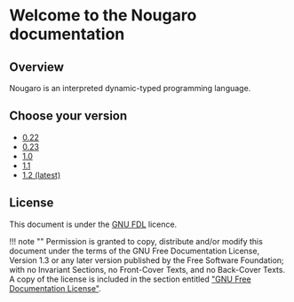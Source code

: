 # Welcome to the Nougaro documentation

## Overview

Nougaro is an interpreted dynamic-typed programming language.

## Choose your version

* [0.22](./0.22/index.md)
* [0.23](./0.23/index.md)
* [1.0](./1.0/index.md)
* [1.1](./1.1/index.md)
* [1.2 (latest)](./1.2/index.md)

## License
This document is under the [GNU FDL](gnu_fdl.md) licence.

!!! note ""
    Permission is granted to copy, distribute and/or modify this document
    under the terms of the GNU Free Documentation License, Version 1.3
    or any later version published by the Free Software Foundation;
    with no Invariant Sections, no Front-Cover Texts, and no Back-Cover Texts.
    A copy of the license is included in the section entitled ["GNU Free Documentation License"](gnu_fdl.md).

